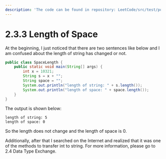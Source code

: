 ```yaml
---
description: 'The code can be found in repository: LeetCode/src/test/power/Power.java'
---
```


# 2.3.3 Length of Space

At the beginning, I just noticed that there are two sentences like below and I am confused about the length of string has changed or not.

```java
public class SpaceLength {
    public static void main(String[] args) {
        int x = 10321;
        String s = x + "";
        String space = "";
        System.out.println("length of string: " + s.length());
        System.out.println("length of space: " + space.length());
    }
}
```

The output is shown below:

```text
length of string: 5
length of space: 0
```

So the length does not change and the length of space is 0. 

Additionally, after that I searched on the Internet and realized that it was one of the methods to transfer int to string. For more information, please go to 2.4 Data Type Exchange.


